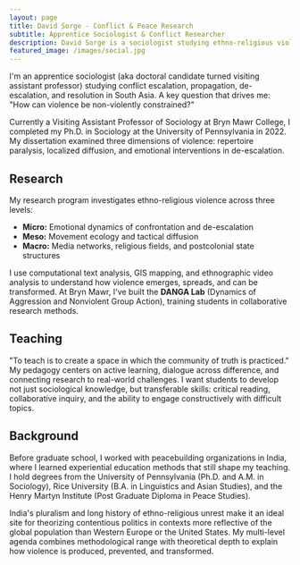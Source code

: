 ```yaml
---
layout: page
title: David Sorge - Conflict & Peace Research
subtitle: Apprentice Sociologist & Conflict Researcher
description: David Sorge is a sociologist studying ethno-religious violence, social movements, and transformative justice approaches.
featured_image: /images/social.jpg
---
```


I'm an apprentice sociologist (aka doctoral candidate turned visiting assistant professor) studying conflict escalation, propagation, de-escalation, and resolution in South Asia. A key question that drives me: "How can violence be non-violently constrained?"

Currently a Visiting Assistant Professor of Sociology at Bryn Mawr College, I completed my Ph.D. in Sociology at the University of Pennsylvania in 2022. My dissertation examined three dimensions of violence: repertoire paralysis, localized diffusion, and emotional interventions in de-escalation.

## Research

My research program investigates ethno-religious violence across three levels:

- **Micro:** Emotional dynamics of confrontation and de-escalation
- **Meso:** Movement ecology and tactical diffusion
- **Macro:** Media networks, religious fields, and postcolonial state structures

I use computational text analysis, GIS mapping, and ethnographic video analysis to understand how violence emerges, spreads, and can be transformed. At Bryn Mawr, I've built the **DANGA Lab** (Dynamics of Aggression and Nonviolent Group Action), training students in collaborative research methods.

## Teaching

"To teach is to create a space in which the community of truth is practiced." My pedagogy centers on active learning, dialogue across difference, and connecting research to real-world challenges. I want students to develop not just sociological knowledge, but transferable skills: critical reading, collaborative inquiry, and the ability to engage constructively with difficult topics.

## Background

Before graduate school, I worked with peacebuilding organizations in India, where I learned experiential education methods that still shape my teaching. I hold degrees from the University of Pennsylvania (Ph.D. and A.M. in Sociology), Rice University (B.A. in Linguistics and Asian Studies), and the Henry Martyn Institute (Post Graduate Diploma in Peace Studies).

India's pluralism and long history of ethno-religious unrest make it an ideal site for theorizing contentious politics in contexts more reflective of the global population than Western Europe or the United States. My multi-level agenda combines methodological range with theoretical depth to explain how violence is produced, prevented, and transformed.
